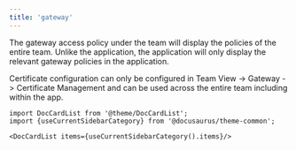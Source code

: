```yaml
---
title: 'gateway'
---
```


The gateway access policy under the team will display the policies of the entire team. Unlike the application, the application will only display the relevant gateway policies in the application.

Certificate configuration can only be configured in Team View -> Gateway -> Certificate Management and can be used across the entire team including within the app.

```mdx-code-block
import DocCardList from '@theme/DocCardList';
import {useCurrentSidebarCategory} from '@docusaurus/theme-common';

<DocCardList items={useCurrentSidebarCategory().items}/>
```



